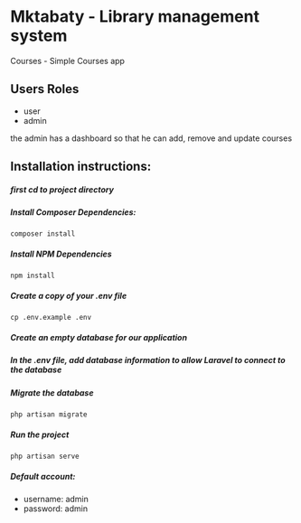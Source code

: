 # Mktabaty - Library management system



Courses - Simple Courses app

## Users Roles

- user
- admin

the admin has a dashboard so that he can add, remove and update courses

## Installation instructions:

##### first cd to project directory
##### Install Composer Dependencies:

```
composer install
```

##### Install NPM Dependencies

```
npm install
```

##### Create a copy of your .env file

```
cp .env.example .env
```

##### Create an empty database for our application

##### In the .env file, add database information to allow Laravel to connect to the database

##### Migrate the database

```
php artisan migrate
```
##### Run the project

```
php artisan serve
```

##### Default account:

* username: admin 
* password: admin

